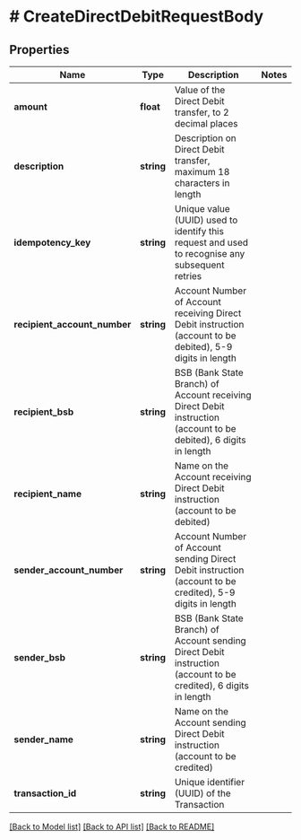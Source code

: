 # # CreateDirectDebitRequestBody

## Properties

Name | Type | Description | Notes
------------ | ------------- | ------------- | -------------
**amount** | **float** | Value of the Direct Debit transfer, to 2 decimal places |
**description** | **string** | Description on Direct Debit transfer, maximum 18 characters in length |
**idempotency_key** | **string** | Unique value (UUID) used to identify this request and used to recognise any subsequent retries |
**recipient_account_number** | **string** | Account Number of Account receiving Direct Debit instruction (account to be debited), 5-9 digits in length |
**recipient_bsb** | **string** | BSB (Bank State Branch) of Account receiving Direct Debit instruction (account to be debited), 6 digits in length |
**recipient_name** | **string** | Name on the Account receiving Direct Debit instruction (account to be debited) |
**sender_account_number** | **string** | Account Number of Account sending Direct Debit instruction (account to be credited), 5-9 digits in length |
**sender_bsb** | **string** | BSB (Bank State Branch) of Account sending Direct Debit instruction (account to be credited), 6 digits in length |
**sender_name** | **string** | Name on the Account sending Direct Debit instruction (account to be credited) |
**transaction_id** | **string** | Unique identifier (UUID) of the Transaction |

[[Back to Model list]](../../README.md#models) [[Back to API list]](../../README.md#endpoints) [[Back to README]](../../README.md)
